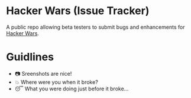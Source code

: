 # Hacker Wars (Issue Tracker)

A public repo allowing beta testers to submit bugs and enhancements for [Hacker Wars](https://www.hackerwars.io/).

# Guidlines

+ 📷 Sreenshots are nice!
+ 💥 Where were you when it broke?
+ 😴 What you were doing just before it broke...
